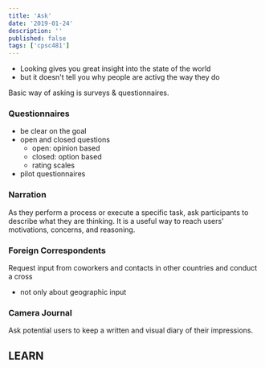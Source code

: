 ```yaml
---
title: 'Ask'
date: '2019-01-24'
description: ''
published: false
tags: ['cpsc481']
---
```


- Looking gives you great insight into the state of the world
- but it doesn't tell you why people are activg the way they do

Basic way of asking is surveys & questionnaires.

### Questionnaires

- be clear on the goal
- open and closed questions
  - open: opinion based
  - closed: option based
  - rating scales
- pilot questionnaires

### Narration

As they perform a process or execute a specific task, ask participants to describe what they are thinking. It is a useful way to reach users' motivations, concerns, and reasoning.

### Foreign Correspondents

Request input from coworkers and contacts in other countries and conduct a cross

- not only about geographic input

### Camera Journal

Ask potential users to keep a written and visual diary of their impressions.

## LEARN


